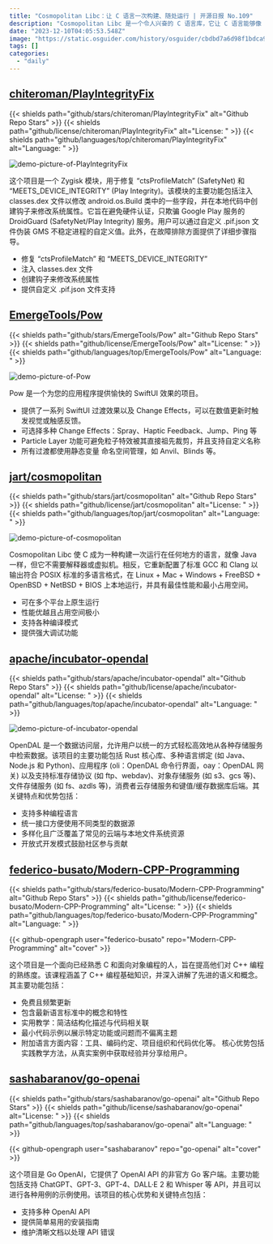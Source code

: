 ```yaml
---
title: "Cosmopolitan Libc：让 C 语言一次构建、随处运行 | 开源日报 No.109"
description: "Cosmopolitan Libc 是一个令人兴奋的 C 语言库，它让 C 语言能够像 Java 一样一次编写，到处运行，而无需解释器或虚拟机。它通过重新配置标准的 GCC 和 Clang，输出符合 POSIX 标准的多语言格式，让你的代码能够在多个平台上原生运行。它不仅性能优越，占用空间极小，还支持各种编译模式，同时还提供强大的调试功能。无论你是在 Linux、Mac、Windows、FreeBSD、OpenBSD、NetBSD 还是 BIOS 上运行，Cosmopolitan Libc 都能为你提供最佳的性能和最小的占用空间。"
date: "2023-12-10T04:05:53.548Z"
image: "https://static.osguider.com/history/osguider/cbdbd7a6d98f1bdca9ad277395ed4050.png"
tags: []
categories:
  - "daily"
---
```


## [chiteroman/PlayIntegrityFix](https://github.com/chiteroman/PlayIntegrityFix)

{{< shields path="github/stars/chiteroman/PlayIntegrityFix" alt="Github Repo Stars" >}} {{< shields path="github/license/chiteroman/PlayIntegrityFix" alt="License: " >}} {{< shields path="github/languages/top/chiteroman/PlayIntegrityFix" alt="Language: " >}}

![demo-picture-of-PlayIntegrityFix](https://static.osguider.com/history/osguider/c6e0d0c430f2c89bd9bc104df2866b39.jpeg)

这个项目是一个 Zygisk 模块，用于修复 “ctsProfileMatch” (SafetyNet) 和 “MEETS_DEVICE_INTEGRITY” (Play Integrity)。该模块的主要功能包括注入 classes.dex 文件以修改 android.os.Build 类中的一些字段，并在本地代码中创建钩子来修改系统属性。它旨在避免硬件认证，只欺骗 Google Play 服务的 DroidGuard (SafetyNet/Play Integrity) 服务。用户可以通过自定义 .pif.json 文件伪装 GMS 不稳定进程的自定义值。此外，在故障排除方面提供了详细步骤指导。

- 修复 “ctsProfileMatch” 和 “MEETS_DEVICE_INTEGRITY”
- 注入 classes.dex 文件
- 创建钩子来修改系统属性
- 提供自定义 .pif.json 文件支持

## [EmergeTools/Pow](https://github.com/EmergeTools/Pow)

{{< shields path="github/stars/EmergeTools/Pow" alt="Github Repo Stars" >}} {{< shields path="github/license/EmergeTools/Pow" alt="License: " >}} {{< shields path="github/languages/top/EmergeTools/Pow" alt="Language: " >}}

![demo-picture-of-Pow](https://static.osguider.com/history/2023/11ce1b5138409cae17a17b202808eb5c.png)

Pow 是一个为您的应用程序提供愉快的 SwiftUI 效果的项目。

- 提供了一系列 SwiftUI 过渡效果以及 Change Effects，可以在数值更新时触发视觉或触感反馈。
- 可选择多种 Change Effects：Spray、Haptic Feedback、Jump、Ping 等
- Particle Layer 功能可避免粒子特效被其直接祖先裁剪，并且支持自定义名称
- 所有过渡都使用静态变量  命名空间管理，如 Anvil、Blinds 等。

## [jart/cosmopolitan](https://github.com/jart/cosmopolitan)

{{< shields path="github/stars/jart/cosmopolitan" alt="Github Repo Stars" >}} {{< shields path="github/license/jart/cosmopolitan" alt="License: " >}} {{< shields path="github/languages/top/jart/cosmopolitan" alt="Language: " >}}

![demo-picture-of-cosmopolitan](https://static.osguider.com/history/osguider/be295cc7c5f6674563382ffabef65db1.png)

Cosmopolitan Libc 使 C 成为一种构建一次运行在任何地方的语言，就像 Java 一样，但它不需要解释器或虚拟机。相反，它重新配置了标准 GCC 和 Clang 以输出符合 POSIX 标准的多语言格式，在 Linux + Mac + Windows + FreeBSD + OpenBSD + NetBSD + BIOS 上本地运行，并具有最佳性能和最小占用空间。

- 可在多个平台上原生运行
- 性能优越且占用空间极小
- 支持各种编译模式
- 提供强大调试功能

## [apache/incubator-opendal](https://github.com/apache/incubator-opendal)

{{< shields path="github/stars/apache/incubator-opendal" alt="Github Repo Stars" >}} {{< shields path="github/license/apache/incubator-opendal" alt="License: " >}} {{< shields path="github/languages/top/apache/incubator-opendal" alt="Language: " >}}

![demo-picture-of-incubator-opendal](https://static.osguider.com/history/osguider/bbfea6f098c622b10e4b00e2b294caaf.png)

OpenDAL 是一个数据访问层，允许用户以统一的方式轻松高效地从各种存储服务中检索数据。该项目的主要功能包括 Rust 核心库、多种语言绑定 (如 Java、Node.js 和 Python)、应用程序 (oli：OpenDAL 命令行界面，oay：OpenDAL 网关) 以及支持标准存储协议 (如 ftp、webdav)、对象存储服务 (如 s3、gcs 等)、文件存储服务 (如 fs、azdls 等)，消费者云存储服务和键值/缓存数据库后端。其关键特点和优势包括：

- 支持多种编程语言
- 统一接口方便使用不同类型的数据源
- 多样化且广泛覆盖了常见的云端与本地文件系统资源
- 开放式开发模式鼓励社区参与贡献

## [federico-busato/Modern-CPP-Programming](https://github.com/federico-busato/Modern-CPP-Programming)

{{< shields path="github/stars/federico-busato/Modern-CPP-Programming" alt="Github Repo Stars" >}} {{< shields path="github/license/federico-busato/Modern-CPP-Programming" alt="License: " >}} {{< shields path="github/languages/top/federico-busato/Modern-CPP-Programming" alt="Language: " >}}

{{< github-opengraph user="federico-busato" repo="Modern-CPP-Programming" alt="cover" >}}

这个项目是一个面向已经熟悉 C 和面向对象编程的人，旨在提高他们对 C++ 编程的熟练度。该课程涵盖了 C++ 编程基础知识，并深入讲解了先进的语义和概念。其主要功能包括：

- 免费且频繁更新
- 包含最新语言标准中的概念和特性
- 实用教学：简洁结构化描述与代码相关联
- 最小代码示例以展示特定功能或问题而不偏离主题
- 附加语言方面内容：工具、编码约定、项目组织和代码优化等。
核心优势包括实践教学方法，从真实案例中获取经验并分享给用户。

## [sashabaranov/go-openai](https://github.com/sashabaranov/go-openai)

{{< shields path="github/stars/sashabaranov/go-openai" alt="Github Repo Stars" >}} {{< shields path="github/license/sashabaranov/go-openai" alt="License: " >}} {{< shields path="github/languages/top/sashabaranov/go-openai" alt="Language: " >}}

{{< github-opengraph user="sashabaranov" repo="go-openai" alt="cover" >}}

这个项目是 Go OpenAI，它提供了 OpenAI API 的非官方 Go 客户端。主要功能包括支持 ChatGPT、GPT-3、GPT-4、DALL·E 2 和 Whisper 等 API，并且可以进行各种用例的示例使用。该项目的核心优势和关键特点包括：

- 支持多种 OpenAI API
- 提供简单易用的安装指南
- 维护清晰文档以处理 API 错误

